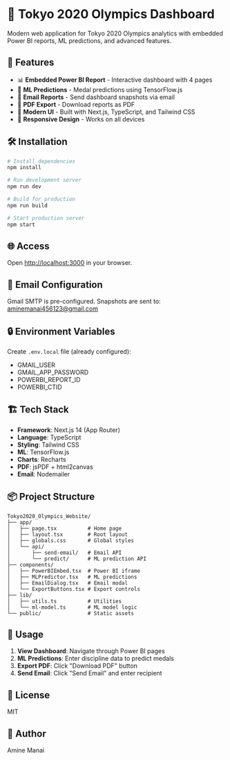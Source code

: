 # 🏅 Tokyo 2020 Olympics Dashboard

Modern web application for Tokyo 2020 Olympics analytics with embedded Power BI reports, ML predictions, and advanced features.

## 🚀 Features

- 📊 **Embedded Power BI Report** - Interactive dashboard with 4 pages
- 🤖 **ML Predictions** - Medal predictions using TensorFlow.js
- 📧 **Email Reports** - Send dashboard snapshots via email
- 📄 **PDF Export** - Download reports as PDF
- 🎨 **Modern UI** - Built with Next.js, TypeScript, and Tailwind CSS
- 📱 **Responsive Design** - Works on all devices

## 🛠️ Installation

```bash
# Install dependencies
npm install

# Run development server
npm run dev

# Build for production
npm run build

# Start production server
npm start
```

## 🌐 Access

Open [http://localhost:3000](http://localhost:3000) in your browser.

## 📧 Email Configuration

Gmail SMTP is pre-configured. Snapshots are sent to: aminemanai456123@gmail.com

## 🔒 Environment Variables

Create `.env.local` file (already configured):
- GMAIL_USER
- GMAIL_APP_PASSWORD
- POWERBI_REPORT_ID
- POWERBI_CTID

## 🏗️ Tech Stack

- **Framework**: Next.js 14 (App Router)
- **Language**: TypeScript
- **Styling**: Tailwind CSS
- **ML**: TensorFlow.js
- **Charts**: Recharts
- **PDF**: jsPDF + html2canvas
- **Email**: Nodemailer

## 📦 Project Structure

```
Tokyo2020_Olympics_Website/
├── app/
│   ├── page.tsx          # Home page
│   ├── layout.tsx        # Root layout
│   ├── globals.css       # Global styles
│   └── api/
│       ├── send-email/   # Email API
│       └── predict/      # ML prediction API
├── components/
│   ├── PowerBIEmbed.tsx  # Power BI iframe
│   ├── MLPredictor.tsx   # ML predictions
│   ├── EmailDialog.tsx   # Email modal
│   └── ExportButtons.tsx # Export controls
├── lib/
│   ├── utils.ts          # Utilities
│   └── ml-model.ts       # ML model logic
└── public/               # Static assets
```

## 🎯 Usage

1. **View Dashboard**: Navigate through Power BI pages
2. **ML Predictions**: Enter discipline data to predict medals
3. **Export PDF**: Click "Download PDF" button
4. **Send Email**: Click "Send Email" and enter recipient

## 📄 License

MIT

## 👤 Author

Amine Manai
